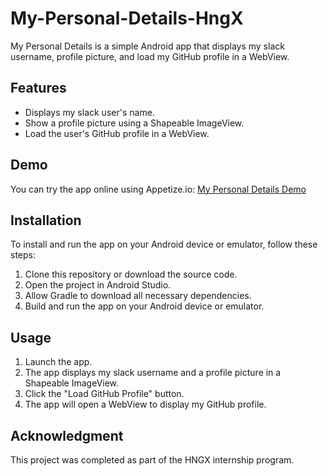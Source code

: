 # My-Personal-Details-HngX

My Personal Details is a simple Android app that displays my slack username, profile picture, and load my GitHub profile in a WebView.

## Features

- Displays my slack user's name.
- Show a profile picture using a Shapeable ImageView.
- Load the user's GitHub profile in a WebView.

## Demo

You can try the app online using Appetize.io: [My Personal Details Demo](https://appetize.io/app/cuofr3n7g34sruujhqcbspgmkm?device=pixel4&osVersion=11.0&scale=75)

## Installation

To install and run the app on your Android device or emulator, follow these steps:

1. Clone this repository or download the source code.
2. Open the project in Android Studio.
3. Allow Gradle to download all necessary dependencies.
4. Build and run the app on your Android device or emulator.

## Usage

1. Launch the app.
2. The app displays my slack username and a profile picture in a Shapeable ImageView.
3. Click the "Load GitHub Profile" button.
4. The app will open a WebView to display my GitHub profile.

## Acknowledgment

This project was completed as part of the HNGX internship program.
